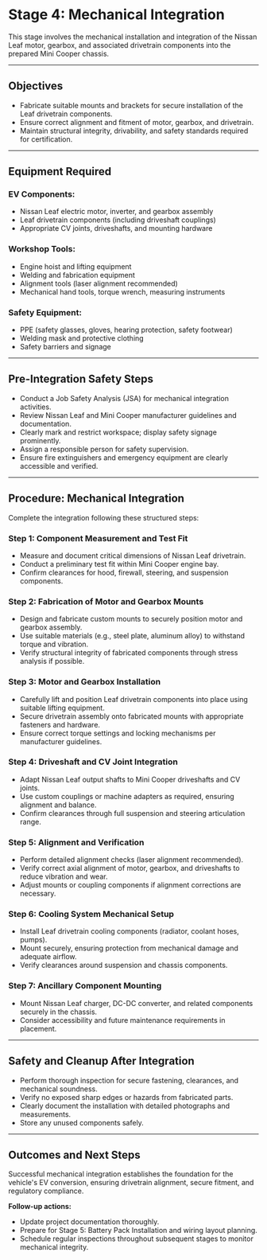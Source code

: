 # Stage 4: Mechanical Integration

This stage involves the mechanical installation and integration of the Nissan Leaf motor, gearbox, and associated drivetrain components into the prepared Mini Cooper chassis.

---

## Objectives

- Fabricate suitable mounts and brackets for secure installation of the Leaf drivetrain components.
- Ensure correct alignment and fitment of motor, gearbox, and drivetrain.
- Maintain structural integrity, drivability, and safety standards required for certification.

---

## Equipment Required

### EV Components:
- Nissan Leaf electric motor, inverter, and gearbox assembly
- Leaf drivetrain components (including driveshaft couplings)
- Appropriate CV joints, driveshafts, and mounting hardware

### Workshop Tools:
- Engine hoist and lifting equipment
- Welding and fabrication equipment
- Alignment tools (laser alignment recommended)
- Mechanical hand tools, torque wrench, measuring instruments

### Safety Equipment:
- PPE (safety glasses, gloves, hearing protection, safety footwear)
- Welding mask and protective clothing
- Safety barriers and signage

---

## Pre-Integration Safety Steps

- Conduct a Job Safety Analysis (JSA) for mechanical integration activities.
- Review Nissan Leaf and Mini Cooper manufacturer guidelines and documentation.
- Clearly mark and restrict workspace; display safety signage prominently.
- Assign a responsible person for safety supervision.
- Ensure fire extinguishers and emergency equipment are clearly accessible and verified.

---

## Procedure: Mechanical Integration

Complete the integration following these structured steps:

### Step 1: Component Measurement and Test Fit
- Measure and document critical dimensions of Nissan Leaf drivetrain.
- Conduct a preliminary test fit within Mini Cooper engine bay.
- Confirm clearances for hood, firewall, steering, and suspension components.

### Step 2: Fabrication of Motor and Gearbox Mounts
- Design and fabricate custom mounts to securely position motor and gearbox assembly.
- Use suitable materials (e.g., steel plate, aluminum alloy) to withstand torque and vibration.
- Verify structural integrity of fabricated components through stress analysis if possible.

### Step 3: Motor and Gearbox Installation
- Carefully lift and position Leaf drivetrain components into place using suitable lifting equipment.
- Secure drivetrain assembly onto fabricated mounts with appropriate fasteners and hardware.
- Ensure correct torque settings and locking mechanisms per manufacturer guidelines.

### Step 4: Driveshaft and CV Joint Integration
- Adapt Nissan Leaf output shafts to Mini Cooper driveshafts and CV joints.
- Use custom couplings or machine adapters as required, ensuring alignment and balance.
- Confirm clearances through full suspension and steering articulation range.

### Step 5: Alignment and Verification
- Perform detailed alignment checks (laser alignment recommended).
- Verify correct axial alignment of motor, gearbox, and driveshafts to reduce vibration and wear.
- Adjust mounts or coupling components if alignment corrections are necessary.

### Step 6: Cooling System Mechanical Setup
- Install Leaf drivetrain cooling components (radiator, coolant hoses, pumps).
- Mount securely, ensuring protection from mechanical damage and adequate airflow.
- Verify clearances around suspension and chassis components.

### Step 7: Ancillary Component Mounting
- Mount Nissan Leaf charger, DC-DC converter, and related components securely in the chassis.
- Consider accessibility and future maintenance requirements in placement.

---

## Safety and Cleanup After Integration

- Perform thorough inspection for secure fastening, clearances, and mechanical soundness.
- Verify no exposed sharp edges or hazards from fabricated parts.
- Clearly document the installation with detailed photographs and measurements.
- Store any unused components safely.

---

## Outcomes and Next Steps

Successful mechanical integration establishes the foundation for the vehicle's EV conversion, ensuring drivetrain alignment, secure fitment, and regulatory compliance.

**Follow-up actions:**

- Update project documentation thoroughly.
- Prepare for Stage 5: Battery Pack Installation and wiring layout planning.
- Schedule regular inspections throughout subsequent stages to monitor mechanical integrity.

